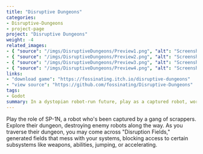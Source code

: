 ```yaml
---
title: "Disruptive Dungeons"
categories:
- Disruptive-Dungeons
- project-page
project: "Disruptive Dungeons"
weight: -4
related_images:
- { "source": "/imgs/DisruptiveDungeons/Preview1.png", "alt": "Screenshot of Disruptive Dungeons cover image" }
- { "source": "/imgs/DisruptiveDungeons/Preview2.png", "alt": "Screenshot of a Disruptive Dungeons level"}
- { "source": "/imgs/DisruptiveDungeons/Preview3.png", "alt": "Screenshot of a Disruptive Dungeons level"}
- { "source": "/imgs/DisruptiveDungeons/Preview4.png", "alt": "Screenshot of a Disruptive Dungeons level"}
links:
- "download game": "https://fossinating.itch.io/disruptive-dungeons"
- "view source": "https://github.com/fossinating/Disruptive-Dungeons"
tags:
- Godot
summary: In a dystopian robot-run future, play as a captured robot, working to escape the dungeon of a gang of scrapper robots
---
```

Play the role of SP-1N, a robot who's been captured by a gang of scrappers. Explore their dungeon, destroying enemy robots along the way. As you traverse their dungeon, you may come across "Disruption Fields," generated fields that mess with your systems, blocking access to certain subsystems like weapons, abilities, jumping, or accelerating.
